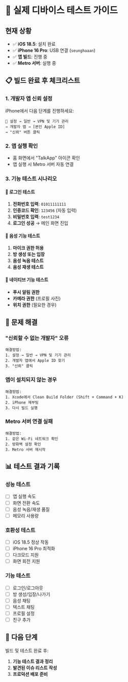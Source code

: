# 📱 실제 디바이스 테스트 가이드

## 현재 상황
- ✅ **iOS 18.5**: 설치 완료
- ✅ **iPhone 16 Pro**: USB 연결 (`seunghaaan`)
- ✅ **앱 빌드**: 진행 중
- ✅ **Metro 서버**: 실행 중

## 📋 빌드 완료 후 체크리스트

### 1. 개발자 앱 신뢰 설정
iPhone에서 다음 단계를 진행하세요:

```
📱 설정 → 일반 → VPN 및 기기 관리
→ 개발자 앱 → [본인 Apple ID]
→ "신뢰" 버튼 클릭
```

### 2. 앱 실행 확인
- 홈 화면에서 "TalkApp" 아이콘 확인
- 앱 실행 시 Metro 서버 자동 연결

### 3. 기능 테스트 시나리오

#### 🔑 로그인 테스트
1. **전화번호 입력**: `01011111111`
2. **인증코드 확인**: `123456` (자동 입력)
3. **비밀번호 입력**: `test1234`
4. **로그인 성공** → 메인 화면 진입

#### 🎤 음성 기능 테스트
1. **마이크 권한 허용**
2. **방 생성 또는 입장**
3. **음성 녹음 테스트**
4. **음성 재생 테스트**

#### 📱 네이티브 기능 테스트
- **푸시 알림 권한**
- **카메라 권한** (프로필 사진)
- **위치 권한** (필요한 경우)

## 🔧 문제 해결

### "신뢰할 수 없는 개발자" 오류
```
해결방법:
1. 설정 → 일반 → VPN 및 기기 관리
2. 개발자 앱에서 Apple ID 찾기
3. "신뢰" 클릭
```

### 앱이 설치되지 않는 경우
```
해결방법:
1. Xcode에서 Clean Build Folder (Shift + Command + K)
2. iPhone 재부팅
3. 다시 빌드 실행
```

### Metro 서버 연결 실패
```
해결방법:
1. 같은 Wi-Fi 네트워크 확인
2. 방화벽 설정 확인
3. Metro 서버 재시작
```

## 📊 테스트 결과 기록

### 성능 테스트
- [ ] 앱 실행 속도
- [ ] 화면 전환 속도
- [ ] 음성 녹음/재생 품질
- [ ] 메모리 사용량

### 호환성 테스트
- [ ] iOS 18.5 정상 작동
- [ ] iPhone 16 Pro 최적화
- [ ] 다크모드 지원
- [ ] 화면 회전 지원

### 기능 테스트
- [ ] 로그인/로그아웃
- [ ] 방 생성/입장/나가기
- [ ] 음성 채팅
- [ ] 텍스트 채팅
- [ ] 프로필 설정
- [ ] 친구 추가

## 🎯 다음 단계

빌드 및 테스트 완료 후:
1. **기능 테스트 결과 정리**
2. **발견된 이슈 리스트 작성**
3. **프로덕션 배포 준비** 